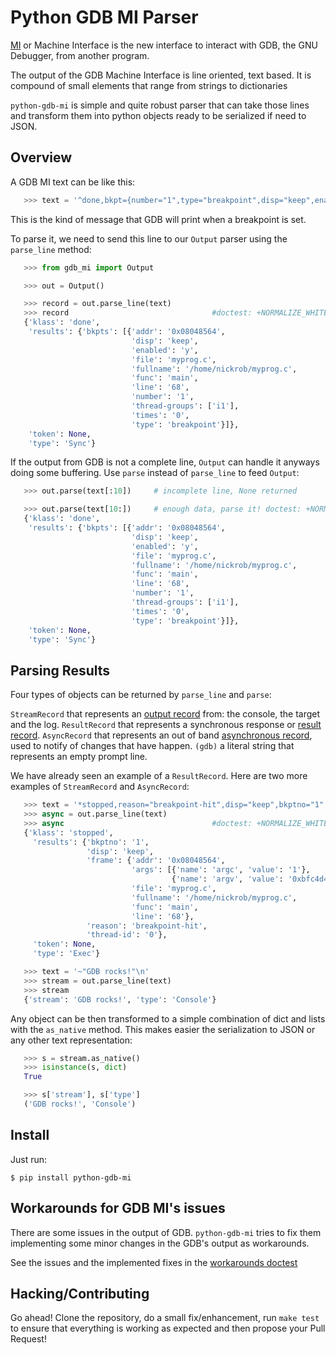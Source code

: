 # Python GDB MI Parser

[MI](https://sourceware.org/gdb/onlinedocs/gdb/GDB_002fMI.html) or 
Machine Interface is the new interface to interact with GDB, the GNU Debugger,
from another program.

The output of the GDB Machine Interface is line oriented, text based.
It is compound of small elements that range from strings to dictionaries

`python-gdb-mi` is simple and quite robust parser that can take those lines 
and transform them into python objects ready to be serialized if need to JSON.

## Overview

A GDB MI text can be like this:

```python
   >>> text = '^done,bkpt={number="1",type="breakpoint",disp="keep",enabled="y",addr="0x08048564",func="main",file="myprog.c",fullname="/home/nickrob/myprog.c",line="68",thread-groups=["i1"],times="0"}\n'

```

This is the kind of message that GDB will print when a breakpoint is set.

To parse it, we need to send this line to our `Output` parser using the 
`parse_line` method:

```python
   >>> from gdb_mi import Output

   >>> out = Output()

   >>> record = out.parse_line(text)
   >>> record                                #doctest: +NORMALIZE_WHITESPACE
   {'klass': 'done',
    'results': {'bkpts': [{'addr': '0x08048564',
                           'disp': 'keep',
                           'enabled': 'y',
                           'file': 'myprog.c',
                           'fullname': '/home/nickrob/myprog.c',
                           'func': 'main',
                           'line': '68',
                           'number': '1',
                           'thread-groups': ['i1'],
                           'times': '0',
                           'type': 'breakpoint'}]},
    'token': None,
    'type': 'Sync'}

```

If the output from GDB is not a complete line, `Output` can handle it anyways
doing some buffering. Use `parse` instead of `parse_line` to feed `Output`:

```python
   >>> out.parse(text[:10])     # incomplete line, None returned

   >>> out.parse(text[10:])     # enough data, parse it! doctest: +NORMALIZE_WHITESPACE
   {'klass': 'done',
    'results': {'bkpts': [{'addr': '0x08048564',
                           'disp': 'keep',
                           'enabled': 'y',
                           'file': 'myprog.c',
                           'fullname': '/home/nickrob/myprog.c',
                           'func': 'main',
                           'line': '68',
                           'number': '1',
                           'thread-groups': ['i1'],
                           'times': '0',
                           'type': 'breakpoint'}]},
    'token': None,
    'type': 'Sync'}

```

## Parsing Results

Four types of objects can be returned by `parse_line` and `parse`:

  `StreamRecord`    that represents an [output record](https://sourceware.org/gdb/onlinedocs/gdb/GDB_002fMI-Stream-Records.html#GDB_002fMI-Stream-Records) from: the console, 
                    the target and the log.
  `ResultRecord`    that represents a synchronous response or [result record](https://sourceware.org/gdb/onlinedocs/gdb/GDB_002fMI-Result-Records.html#GDB_002fMI-Result-Records).
  `AsyncRecord`     that represents an out of band [asynchronous record](https://sourceware.org/gdb/onlinedocs/gdb/GDB_002fMI-Async-Records.html#GDB_002fMI-Async-Records), 
                    used to notify of changes that have happen.
  `(gdb)`           a literal string that represents an empty prompt line.

We have already seen an example of a `ResultRecord`. Here are two more examples
of `StreamRecord` and `AsyncRecord`:

```python
   >>> text = '*stopped,reason="breakpoint-hit",disp="keep",bkptno="1",thread-id="0",frame={addr="0x08048564",func="main",args=[{name="argc",value="1"},{name="argv",value="0xbfc4d4d4"}],file="myprog.c",fullname="/home/nickrob/myprog.c",line="68"}\n'
   >>> async = out.parse_line(text)
   >>> async                                 #doctest: +NORMALIZE_WHITESPACE
   {'klass': 'stopped',
     'results': {'bkptno': '1',
                 'disp': 'keep',
                 'frame': {'addr': '0x08048564',
                           'args': [{'name': 'argc', 'value': '1'},
                                    {'name': 'argv', 'value': '0xbfc4d4d4'}],
                           'file': 'myprog.c',
                           'fullname': '/home/nickrob/myprog.c',
                           'func': 'main',
                           'line': '68'},
                 'reason': 'breakpoint-hit',
                 'thread-id': '0'},
     'token': None,
     'type': 'Exec'}

   >>> text = '~"GDB rocks!"\n'
   >>> stream = out.parse_line(text)
   >>> stream
   {'stream': 'GDB rocks!', 'type': 'Console'}

```
   
Any object can be then transformed to a simple combination of dict and lists
with the `as_native` method. This makes easier the serialization to JSON or any
other text representation:

```python
   >>> s = stream.as_native()
   >>> isinstance(s, dict)
   True

   >>> s['stream'], s['type']
   ('GDB rocks!', 'Console')

```

## Install

Just run:

```
$ pip install python-gdb-mi
```

## Workarounds for GDB MI's issues

There are some issues in the output of GDB. `python-gdb-mi` tries to fix
them implementing some minor changes in the GDB's output as workarounds.

See the issues and the implemented fixes in the [workarounds doctest](regress/workarounds.rst)

## Hacking/Contributing

Go ahead! Clone the repository, do a small fix/enhancement, run `make test` to
ensure that everything is working as expected and then propose your Pull Request!


